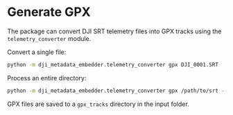 # Generate GPX

The package can convert DJI SRT telemetry files into GPX tracks using the
`telemetry_converter` module.

Convert a single file:

```bash
python -m dji_metadata_embedder.telemetry_converter gpx DJI_0001.SRT
```

Process an entire directory:

```bash
python -m dji_metadata_embedder.telemetry_converter gpx /path/to/srt --batch
```

GPX files are saved to a `gpx_tracks` directory in the input folder.
